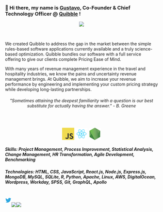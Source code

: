 ### 👋 Hi there, my name is [Gustavo](https://riverapecunia.com), Co-Founder & Chief Technology Officer @ <a href="https://quibblerm.com/">Quibble</a> ! 
<a href="https://quibblerm.com">
 
<p align="center"> <img width="400px" src="https://868091.smushcdn.com/1934975/wp-content/uploads/2020/08/quibble-logo-1200x406.png?lossy=1&strip=1&webp=1" />
</p></a>
</br>

We created Quibble to address the gap in the market between the simple rules-based software applications currently available and a truly science-based optimization. Quibble bundles our software with a full service offering to give our clients complete Pricing Ease of Mind.

With many years of revenue management experience in the travel and hospitality industries, we know the pains and uncertainty revenue management brings. At Quibble, we aim to increase your revenue performance by engineering and implementing your custom pricing strategy while developing long-lasting partnerships.

###### <p align="center">"Sometimes attaining the deepest familiarity with a question is our best substitute for actually having the answer." - B. Greene </p>

<br/>

<p align="center"><code><img height="40" src="https://raw.githubusercontent.com/github/explore/80688e429a7d4ef2fca1e82350fe8e3517d3494d/topics/javascript/javascript.png"></code>
<code><img height="40" src="https://raw.githubusercontent.com/github/explore/80688e429a7d4ef2fca1e82350fe8e3517d3494d/topics/react/react.png"></code>
<code><img height="40" src="https://raw.githubusercontent.com/github/explore/80688e429a7d4ef2fca1e82350fe8e3517d3494d/topics/nodejs/nodejs.png"></code></p>

##### Skills: Project Management, Process Improvement, Statistical Analysis, Change Management, HR Transformation, Agile Development, Benchmarking

##### Technologies: HTML, CSS, JavaScript,  React.js, Node.js, Express.js, MongoDB, MySQL, SQLite, R, Python, Apache, Linux, AWS, DigitalOcean, Wordpress, Workday, SPSS, Git, GraphQL, Apollo

<br/>

<a href="https://twitter.com/grpecunia">
  <img align="left" alt="Gustavo Rivera Pecunia | Twitter" width="21px" src="https://raw.githubusercontent.com/grpecunia/grpecunia/master/assets/twitter.svg" />
</a> 

</br>

<a href="https://github.com/EngagementML/EngagementML">
  
  <img align="left" src="https://github-readme-stats.vercel.app/api/pin/?username=EngagementML&repo=EngagementML&theme=merko" />
</a>

<a href="https://github.com/grpecunia/tickercorrelate">
  
  <img align="left" src="https://github-readme-stats.vercel.app/api/pin/?username=grpecunia&repo=tickercorrelate&theme=merko" />
</a>


